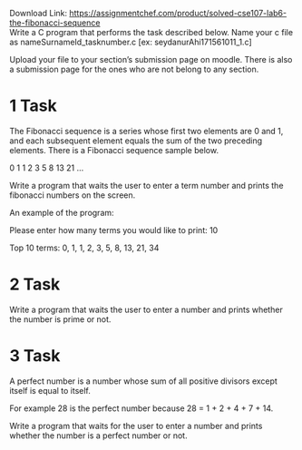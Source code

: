 Download Link: https://assignmentchef.com/product/solved-cse107-lab6-the-fibonacci-sequence
<br>
Write a C program that performs the task described below. Name your c file as nameSurnameId_tasknumber.c [ex: seydanurAhi171561011_1.c]

Upload your file to your section’s submission page on moodle. There is also a submission page for the ones who are not belong to any section.

<h1>1            Task</h1>

The Fibonacci sequence is a series whose first two elements are 0 and 1, and each subsequent element equals the sum of the two preceding elements. There is a Fibonacci sequence sample below.

0 1 1 2 3 5 8 13 21 …

Write a program that waits the user to enter a term number and prints the fibonacci numbers on the screen.

An example of the program:

Please enter how many terms you would like to print: 10

Top 10 terms: 0, 1, 1, 2, 3, 5, 8, 13, 21, 34

<h1>2            Task</h1>

Write a program that waits the user to enter a number and prints whether the number is prime or not.

<h1>3          Task</h1>

A perfect number is a number whose sum of all positive divisors except itself is equal to itself.

For example 28 is the perfect number because 28 = 1 + 2 + 4 + 7 + 14.

Write a program that waits for the user to enter a number and prints whether the number is a perfect number or not.